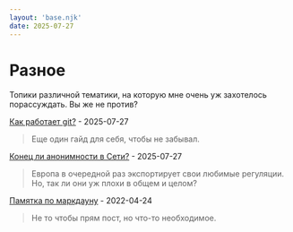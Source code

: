 ```yaml
---
layout: 'base.njk'
date: 2025-07-27
---
```


# Разное

Топики различной тематики, на которую мне очень уж захотелось порассуждать. Вы же не против?

[Как работает git?](using-git) - 2025-07-27
>Еще один гайд для себя, чтобы не забывал.

[Конец ли анонимности в Сети?](anonimity-fall) - 2025-07-27
>Европа в очередной раз экспортирует свои любимые регуляции. Но, так ли они уж плохи в общем и целом?

[Памятка по маркдауну](markdown-cheatsheet) - 2022-04-24
>Не то чтобы прям пост, но что-то необходимое.
